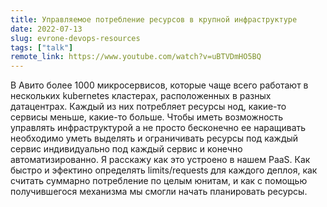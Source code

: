 ```yaml
---
title: Управляемое потребление ресурсов в крупной инфраструктуре
date: 2022-07-13
slug: evrone-devops-resources
tags: ["talk"]
remote_link: https://www.youtube.com/watch?v=uBTVDmHO5BQ
---
```


В Авито более 1000 микросервисов, которые чаще всего работают в нескольких kubernetes кластерах, расположенных в разных датацентрах. Каждый из них потребляет ресурсы нод, какие-то сервисы меньше, какие-то больше. Чтобы иметь возможность управлять инфраструктурой а не просто бесконечно ее наращивать необходимо уметь выделять и ограничивать ресурсы под каждый сервис индивидуально под каждый сервис и конечно автоматизированно.  Я расскажу как это устроено в нашем PaaS. Как быстро и эфектино определять limits/requests для каждого деплоя, как считать суммарно потребление по целым юнитам, и как с помощью получившегося механизма мы смогли начать планировать ресурсы.

